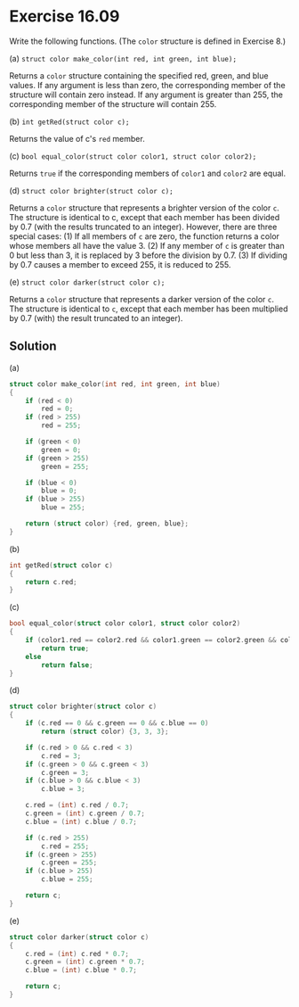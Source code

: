 # Exercise 16.09

Write the following functions. (The `color` structure is defined in Exercise 8.)

(a) `struct color make_color(int red, int green, int blue);`

Returns a `color` structure containing the specified red, green, and blue values.
If any argument is less than zero, the corresponding member of the structure will
contain zero instead. If any argument is greater than 255, the corresponding
member of the structure will contain 255.

(b) `int getRed(struct color c);`

Returns the value of c's `red` member.

(c) `bool equal_color(struct color color1, struct color color2);`

Returns `true` if the corresponding members of `color1` and `color2` are equal.

(d) `struct color brighter(struct color c);`

Returns a `color` structure that represents a brighter version of the color `c`.
The structure is identical to c, except that each member has been divided by 0.7
(with the results truncated to an integer). However, there are three special cases:
(1) If all members of `c` are zero, the function returns a color whose members
all have the value 3. (2) If any member of `c` is greater than 0 but less than 3,
it is replaced by 3 before the division by 0.7. (3) If dividing by 0.7 causes a
member to exceed 255, it is reduced to 255.

(e) `struct color darker(struct color c);`

Returns a `color` structure that represents a darker version of the color `c`.
The structure is identical to `c`, except that each member has been multiplied by
0.7 (with) the result truncated to an integer).

## Solution

(a)

```c
struct color make_color(int red, int green, int blue)
{
    if (red < 0)
        red = 0;
    if (red > 255)
        red = 255;

    if (green < 0)
        green = 0;
    if (green > 255)
        green = 255;

    if (blue < 0)
        blue = 0;
    if (blue > 255)
        blue = 255;

    return (struct color) {red, green, blue};
}
```

(b)

```c
int getRed(struct color c)
{
    return c.red;
}
```

(c)

```c
bool equal_color(struct color color1, struct color color2)
{
    if (color1.red == color2.red && color1.green == color2.green && color1.blue == color2.blue)
        return true;
    else
        return false;
}
```

(d)

```c
struct color brighter(struct color c)
{
    if (c.red == 0 && c.green == 0 && c.blue == 0)
        return (struct color) {3, 3, 3};

    if (c.red > 0 && c.red < 3)
        c.red = 3;
    if (c.green > 0 && c.green < 3)
        c.green = 3;
    if (c.blue > 0 && c.blue < 3)
        c.blue = 3;

    c.red = (int) c.red / 0.7;
    c.green = (int) c.green / 0.7;
    c.blue = (int) c.blue / 0.7;

    if (c.red > 255)
        c.red = 255;
    if (c.green > 255)
        c.green = 255;
    if (c.blue > 255)
        c.blue = 255;

    return c;
}
```

(e)

```c
struct color darker(struct color c)
{
    c.red = (int) c.red * 0.7;
    c.green = (int) c.green * 0.7;
    c.blue = (int) c.blue * 0.7;

    return c;
}
```
